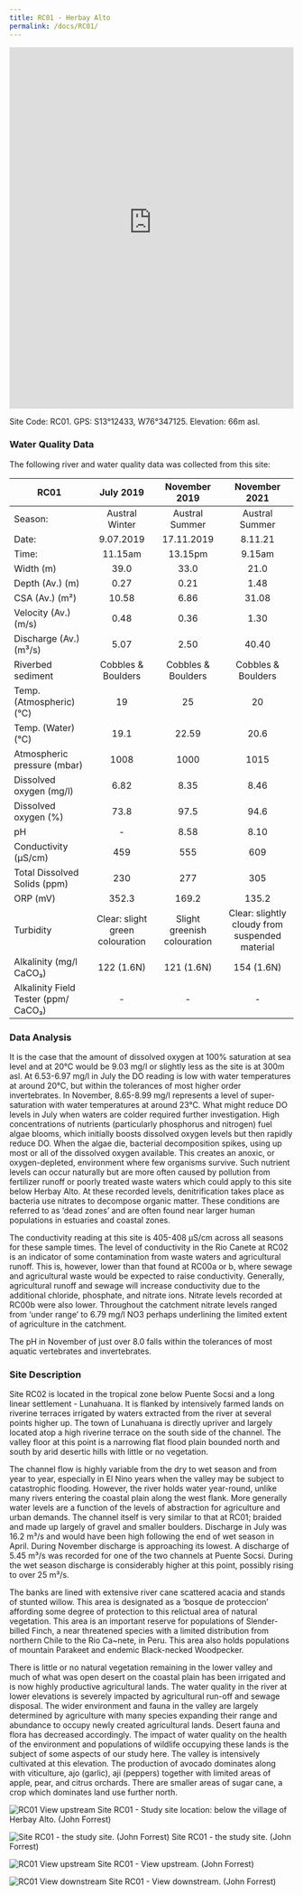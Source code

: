 ```yaml
---
title: RC01 - Herbay Alto
permalink: /docs/RC01/
---
```


<iframe width="100%" height="640" allowfullscreen style="border-style:none;" src="https://cavep-undc-hosting.netlify.com/sites/RC01/app-files/"></iframe>


Site Code: RC01.  GPS: S13°12433, W76°347125. Elevation:
66m asl.

### Water Quality Data

The following river and water quality data was collected from this site:

|     RC01                                    |                July 2019               |            November 2019           |                       November 2021                     |
|---------------------------------------------|:--------------------------------------:|:----------------------------------:|:-------------------------------------------------------:|
|     Season:                                 |              Austral Winter            |            Austral Summer          |                      Austral Summer                     |
|     Date:                                   |                9.07.2019               |              17.11.2019            |                          8.11.21                        |
|     Time:                                   |                 11.15am                |               13.15pm              |                          9.15am                         |
|     Width (m)                               |                   39.0                 |                 33.0               |                           21.0                          |
|     Depth (Av.) (m)                         |                   0.27                 |                 0.21               |                           1.48                          |
|     CSA (Av.) (m²)                          |                  10.58                 |                 6.86               |                           31.08                         |
|     Velocity (Av.) (m/s)                    |                   0.48                 |                 0.36               |                           1.30                          |
|     Discharge (Av.) (m³/s)                  |                   5.07                 |                 2.50               |                           40.40                         |
|     Riverbed sediment                       |            Cobbles & Boulders          |         Cobbles & Boulders         |                    Cobbles & Boulders                   |
|     Temp. (Atmospheric) (°C)                |                    19                  |                  25                |                            20                           |
|     Temp. (Water) (°C)                      |                   19.1                 |                22.59               |                           20.6                          |
|     Atmospheric pressure (mbar)             |                   1008                 |                 1000               |                           1015                          |
|     Dissolved oxygen (mg/l)                 |                   6.82                 |                 8.35               |                           8.46                          |
|     Dissolved oxygen (%)                    |                   73.8                 |                 97.5               |                           94.6                          |
|     pH                                      |                    -                   |                 8.58               |                           8.10                          |
|     Conductivity (µS/cm)                    |                   459                  |                 555                |                            609                          |
|     Total Dissolved Solids (ppm)            |                   230                  |                 277                |                            305                          |
|     ORP (mV)                                |                  352.3                 |                169.2               |                           135.2                         |
|     Turbidity                               |     Clear: slight green colouration    |     Slight greenish colouration    |     Clear: slightly cloudy from   suspended material    |
|     Alkalinity (mg/l CaCO₃)                 |                122 (1.6N)              |              121 (1.6N)            |                        154 (1.6N)                       |
|     Alkalinity Field Tester (ppm/ CaCO₃)    |                    -                   |                  -                 |                             -                           |

### Data Analysis
It is the case that the amount of dissolved oxygen at 100% saturation at sea level and at 20°C would be 9.03 mg/l or slightly less as the site is at 300m asl. At 6.53-6.97 mg/l in July the DO reading is low with water temperatures at around 20°C, but within the tolerances of most higher order invertebrates. In November, 8.65-8.99 mg/l represents a level of super-saturation with water temperatures at around 23°C. What might reduce DO levels in July when waters are colder required further investigation. High concentrations of nutrients (particularly phosphorus and nitrogen) fuel algae blooms, which initially boosts dissolved oxygen levels but then rapidly reduce DO. When the algae die, bacterial decomposition spikes, using up most or all of the dissolved oxygen available. This creates an anoxic, or oxygen-depleted, environment where few organisms survive. Such nutrient levels can occur naturally but are more often caused by pollution from fertilizer runoff or poorly treated waste waters which could apply to this site below Herbay Alto. At these recorded levels, denitrification takes place as bacteria use nitrates to decompose organic matter. These conditions are referred to as ‘dead zones’ and are often found near larger human populations in estuaries and coastal zones. 

The conductivity reading at this site is 405-408 µS/cm across all seasons for these sample times. The level of conductivity in the Rio Canete at RC02 is an indicator of some contamination from waste waters and agricultural runoff. This is, however, lower than that found at RC00a or b, where sewage and agricultural waste would be expected to raise conductivity. Generally, agricultural runoff and sewage will increase conductivity due to the additional chloride, phosphate, and nitrate ions. Nitrate levels recorded at RC00b were also lower. Throughout the catchment nitrate levels ranged from ‘under range’ to 6.79 mg/l NO3 perhaps underlining the limited extent of agriculture in the catchment.

The pH in November of just over 8.0 falls within the tolerances of most aquatic vertebrates and invertebrates.

### Site Description
Site RC02 is located in the tropical zone below Puente Socsi and a long linear settlement - Lunahuana. It is flanked by intensively farmed lands on riverine terraces irrigated by waters extracted from the river at several points higher up. The town of Lunahuana is directly upriver and largely located atop a high riverine terrace on the south side of the channel. The valley floor at this point is a narrowing flat flood plain bounded north and south by arid desertic hills with little or no vegetation.

The channel flow is highly variable from the dry to wet season and from year to year, especially in El Nino years when the valley may be subject to catastrophic flooding. However, the river holds water year-round, unlike many rivers entering the coastal plain along the west flank. More generally water levels are a function of the levels of abstraction for agriculture and urban demands. The channel itself is very similar to that at RC01; braided and made up largely of gravel and smaller boulders.
  Discharge in July was 16.2 m³/s and would have been high following the end of wet season in April. During November discharge is approaching its lowest. A discharge of 5.45 m³/s was recorded for one of the two channels at Puente Socsi. During the wet season discharge is considerably higher at this point, possibly rising to over 25 m³/s. 

The banks are lined with extensive river cane scattered acacia and stands of stunted willow. This area is designated as a ‘bosque de proteccion’ affording some degree of protection to this relictual area of natural vegetation. This area is an important reserve for populations of Slender-billed Finch, a near threatened species with a limited distribution from northern Chile to the Rio Ca\~nete, in Peru. This area also holds populations of mountain Parakeet and endemic Black-necked Woodpecker. 

There is little or no natural vegetation remaining in the lower valley and much of what was open desert on the coastal plain has been irrigated and is now highly productive agricultural lands. The water quality in the river at lower elevations is severely impacted by agricultural run-off and sewage disposal. The wider environment and fauna in the valley are largely determined by agriculture with many species expanding their range and abundance to occupy newly created agricultural lands. Desert fauna and flora has decreased accordingly. The impact of water quality on the health of the environment and populations of wildlife occupying these lands is the subject of some aspects of our study here. The valley is intensively cultivated at this elevation. The production of avocado dominates along with viticulture, ajo (garlic), aji (peppers) together with limited areas of apple, pear, and citrus orchards. There are smaller areas of sugar cane, a crop which dominates land use further north. 


![RC01 View upstream](/assets/SiteDescriptions/RC01/RC01HerbaAlto.jpg)
Site RC01 - Study site location: below the village of Herbay Alto. (John Forrest)


![Site RC01 - the study site. (John Forrest)](/assets/SiteDescriptions/RC01/RC01Studysite.JPG)
Site RC01 - the study site. (John Forrest)


![RC01 View upstream](/assets/SiteDescriptions/RC01/RC01Viewupstream.JPG)
Site RC01 - View upstream. (John Forrest)


![RC01 View downstream](/assets/SiteDescriptions/RC01/RC01Viewdownstream.JPG)
Site RC01 - View downstream. (John Forrest)
